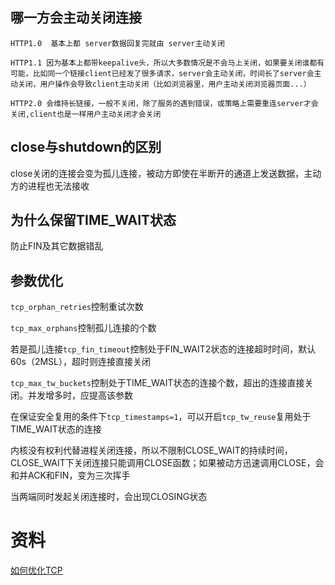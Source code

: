 
## 哪一方会主动关闭连接

```text
HTTP1.0  基本上都 server数据回复完就由 server主动关闭

HTTP1.1 因为基本上都带keepalive头，所以大多数情况是不会马上关闭，如果要关闭谁都有可能，比如同一个链接client已经发了很多请求，server会主动关闭，时间长了server会主动关闭，用户操作会导致client主动关闭（比如浏览器里，用户主动关闭浏览器页面...）

HTTP2.0 会维持长链接，一般不关闭，除了服务的遇到错误，或策略上需要重连server才会关闭,client也是一样用户主动关闭才会关闭
```

## close与shutdown的区别

close关闭的连接会变为孤儿连接，被动方即使在半断开的通道上发送数据，主动方的进程也无法接收

## 为什么保留TIME_WAIT状态

防止FIN及其它数据错乱

## 参数优化

`tcp_orphan_retries`控制重试次数

`tcp_max_orphans`控制孤儿连接的个数

若是孤儿连接`tcp_fin_timeout`控制处于FIN_WAIT2状态的连接超时时间，默认60s（2MSL），超时则连接直接关闭

`tcp_max_tw_buckets`控制处于TIME_WAIT状态的连接个数，超出的连接直接关闭。并发增多时，应提高该参数

在保证安全复用的条件下`tcp_timestamps=1`，可以开启`tcp_tw_reuse`复用处于TIME_WAIT状态的连接

内核没有权利代替进程关闭连接，所以不限制CLOSE_WAIT的持续时间，CLOSE_WAIT下关闭连接只能调用CLOSE函数；如果被动方迅速调用CLOSE，会和并ACK和FIN，变为三次挥手

当两端同时发起关闭连接时，会出现CLOSING状态

# 资料

[如何优化TCP](https://blog.csdn.net/qq_41945053/article/details/126462197)









